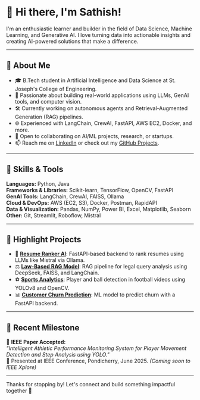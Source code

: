 # 👋 Hi there, I'm Sathish!

I'm an enthusiastic learner and builder in the field of Data Science, Machine Learning, and Generative AI. I love turning data into actionable insights and creating AI-powered solutions that make a difference.

---

## 🚀 About Me

- 🎓 B.Tech student in Artificial Intelligence and Data Science at St. Joseph's College of Engineering.
- 🤖 Passionate about building real-world applications using LLMs, GenAI tools, and computer vision.
- 🛠️ Currently working on autonomous agents and Retrieval-Augmented Generation (RAG) pipelines.
- 🌐 Experienced with LangChain, CrewAI, FastAPI, AWS EC2, Docker, and more.
- 🤝 Open to collaborating on AI/ML projects, research, or startups.
- 📫 Reach me on [LinkedIn](https://www.linkedin.com/in/sathish-g-b9755925b/) or check out my [GitHub Projects](https://github.com/sathishsadie).

---

## 🧠 Skills & Tools

**Languages:** Python, Java  
**Frameworks & Libraries:** Scikit-learn, TensorFlow, OpenCV, FastAPI  
**GenAI Tools:** LangChain, CrewAI, FAISS, Ollama  
**Cloud & DevOps:** AWS (EC2, S3), Docker, Postman, RapidAPI  
**Data & Visualization:** Pandas, NumPy, Power BI, Excel, Matplotlib, Seaborn  
**Other:** Git, Streamlit, Roboflow, Mistral

---

## 📂 Highlight Projects

- 📝 [**Resume Ranker AI**](https://github.com/sathishsadie/resume-ranker-ai): FastAPI-based backend to rank resumes using LLMs like Mistral via Ollama.
- ⚖️ [**Law-Based RAG Model**](https://github.com/sathishsadie/LAW_MODEL): RAG pipeline for legal query analysis using DeepSeek, FAISS, and LangChain.
- ⚽ [**Sports Analytics**](https://github.com/sathishsadie/Sports-Analytics): Player and ball detection in football videos using YOLOv8 and OpenCV.
- 📊 [**Customer Churn Prediction**](https://github.com/sathishsadie/Churn-Prediction): ML model to predict churn with a FastAPI backend.

---

## 📰 Recent Milestone

🧾 **IEEE Paper Accepted:**  
*"Intelligent Athletic Performance Monitoring System for Player Movement Detection and Step Analysis using YOLO."*  
📍 Presented at IEEE Conference, Pondicherry, June 2025. *(Coming soon to IEEE Xplore)*

---

Thanks for stopping by! Let's connect and build something impactful together 🚀
